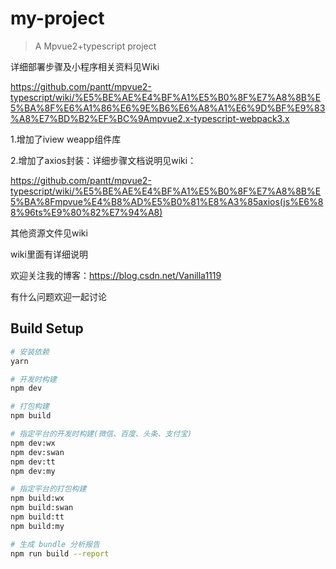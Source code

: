 # my-project

> A Mpvue2+typescript project

详细部署步骤及小程序相关资料见Wiki

https://github.com/pantt/mpvue2-typescript/wiki/%E5%BE%AE%E4%BF%A1%E5%B0%8F%E7%A8%8B%E5%BA%8F%E6%A1%86%E6%9E%B6%E6%A8%A1%E6%9D%BF%E9%83%A8%E7%BD%B2%EF%BC%9Ampvue2.x-typescript-webpack3.x

1.增加了iview weapp组件库

2.增加了axios封装：详细步骤文档说明见wiki：

https://github.com/pantt/mpvue2-typescript/wiki/%E5%BE%AE%E4%BF%A1%E5%B0%8F%E7%A8%8B%E5%BA%8Fmpvue%E4%B8%AD%E5%B0%81%E8%A3%85axios(js%E6%88%96ts%E9%80%82%E7%94%A8)

其他资源文件见wiki

wiki里面有详细说明

欢迎关注我的博客：https://blog.csdn.net/Vanilla1119

有什么问题欢迎一起讨论

## Build Setup

```bash
# 安装依赖
yarn

# 开发时构建
npm dev

# 打包构建
npm build

# 指定平台的开发时构建(微信、百度、头条、支付宝)
npm dev:wx
npm dev:swan
npm dev:tt
npm dev:my

# 指定平台的打包构建
npm build:wx
npm build:swan
npm build:tt
npm build:my

# 生成 bundle 分析报告
npm run build --report
```

